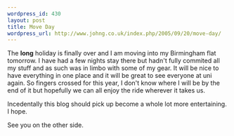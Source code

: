 ```yaml
--- 
wordpress_id: 430
layout: post
title: Move Day
wordpress_url: http://www.johng.co.uk/index.php/2005/09/20/move-day/
---
```

The <strong>long</strong> holiday is finally over and I am moving into my Birmingham flat tomorrow. I have had a few nights stay there but hadn't fully commited all my stuff and as such was in limbo with some of my gear. It will be nice to have everything in one place and it will be great to see everyone at uni again. So fingers crossed for this year, I don't know where I will be by the end of it but hopefully we can all enjoy the ride wherever it takes us.

Incedentally this blog should pick up become a whole lot more entertaining. I hope.

See you on the other side.
